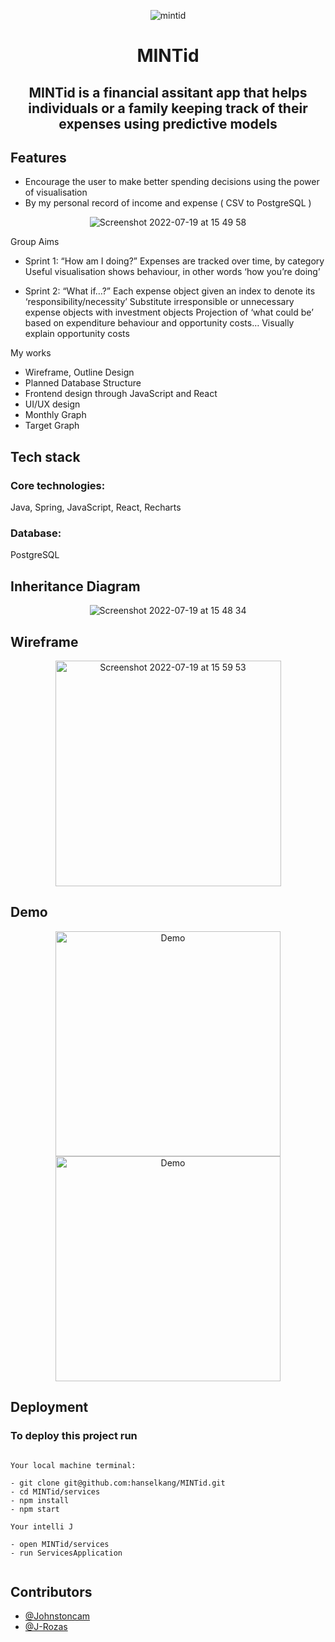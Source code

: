 <div align="center">

![mintid](https://user-images.githubusercontent.com/43307207/179778977-4f542b47-ef63-4e8c-9391-ace0bba9a9e0.jpg)


# MINTid
## MINTid is a financial assitant app that helps individuals or a family keeping track of their expenses using predictive models

</div>

## Features

* Encourage the user to make better spending decisions using the power of visualisation 
* By my personal record of income and expense ( CSV to PostgreSQL )

<div align="center">

![Screenshot 2022-07-19 at 15 49 58](https://user-images.githubusercontent.com/43307207/179780626-e893b140-6e22-4d2c-802f-7c37ead4835d.png)

</div>


Group Aims
* Sprint 1: “How am I doing?”
Expenses are tracked over time, by category
Useful visualisation shows behaviour, in other words ‘how you’re doing’

* Sprint 2: “What if…?”
Each expense object given an index to denote its ‘responsibility/necessity’
Substitute irresponsible or unnecessary expense objects with investment objects
Projection of ‘what could be’ based on expenditure behaviour and opportunity costs…
Visually explain opportunity costs


My works
* Wireframe, Outline Design
* Planned Database Structure
* Frontend design through JavaScript and React
* UI/UX design
* Monthly Graph
* Target Graph


## Tech stack
### Core technologies:
Java, Spring,
JavaScript, React,
Recharts

### Database:
PostgreSQL

## Inheritance Diagram

<div align="center">

![Screenshot 2022-07-19 at 15 48 34](https://user-images.githubusercontent.com/43307207/179781835-546ad670-67b1-4c5d-b185-f8ddcceb7153.png)

</div>

## Wireframe

<div align="center">

<img width="361" alt="Screenshot 2022-07-19 at 15 59 53" src="https://user-images.githubusercontent.com/43307207/179782839-b6681a7a-b854-421b-a9aa-1ec4e7e176b8.png">

</div>



## Demo


<div align="center">

<img width="360" alt="Demo" src="https://user-images.githubusercontent.com/43307207/179783152-63701159-17e6-49be-9d5d-fdcacd35519f.gif"> <img width="360" alt="Demo" src="https://user-images.githubusercontent.com/43307207/179783200-eec9767e-70e4-4e97-827f-c25bf57c49e9.gif">

</div>



## Deployment

### To deploy this project run

```

Your local machine terminal:

- git clone git@github.com:hanselkang/MINTid.git
- cd MINTid/services
- npm install
- npm start

Your intelli J

- open MINTid/services
- run ServicesApplication


```




## Contributors

* [@Johnstoncam](https://github.com/Johnstoncam)
* [@J-Rozas](https://github.com/J-Rozas)
